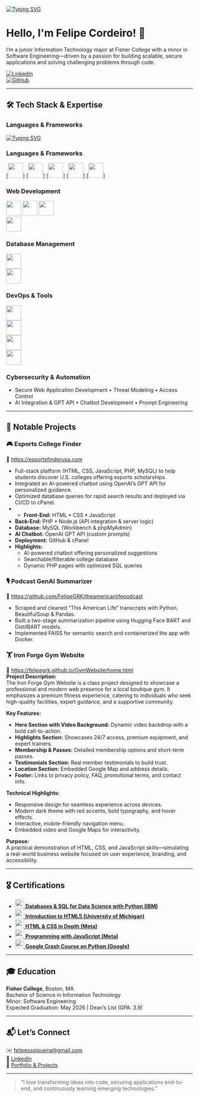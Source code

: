 [![Typing SVG](https://readme-typing-svg.demolab.com?font=Fira+Code&pause=1000&color=62F724&width=435&lines=Aspiring+Software+Engineer)](https://git.io/typing-svg)

# Hello, I'm Felipe Cordeiro! 🚀

I’m a junior Information Technology major at Fisher College with a minor in Software Engineering—driven by a passion for building scalable, secure applications and solving challenging problems through code.

[![LinkedIn](https://img.shields.io/badge/LinkedIn-%230077B5.svg?&style=flat-square&logo=linkedin&logoColor=white)](https://www.linkedin.com/in/felipe-siqueira-0bbb6a169/)  
[![GitHub](https://img.shields.io/badge/GitHub-%23121011.svg?&style=flat-square&logo=github&logoColor=white)](https://github.com/FelipeGRK)

---

## 🛠 Tech Stack & Expertise

### **Languages & Frameworks** 
[![Typing SVG](https://readme-typing-svg.demolab.com?font=Fira+Code&pause=1000&color=F70CF6&width=435&lines=Python%2CJavaScript%2C+C%23%2C+Node.js%2C+HTML%2C+SQL%2C+PHP)](https://git.io/typing-svg)

### **Languages & Frameworks**  
[<img src="https://upload.wikimedia.org/wikipedia/commons/c/c3/Python-logo-notext.svg" height="40">]
[<img src="https://upload.wikimedia.org/wikipedia/commons/9/99/Unofficial_JavaScript_logo_2.svg" height="40">]
[<img src="https://upload.wikimedia.org/wikipedia/commons/d/d9/Node.js_logo.svg" height="40">]
[<img src="https://upload.wikimedia.org/wikipedia/commons/2/27/PHP-logo.svg" height="40">]
[<img src="https://en.wikipedia.org/wiki/File:C_Sharp_Logo_2023.svg" height="40">]

### **Web Development**  
[<img src="https://upload.wikimedia.org/wikipedia/commons/6/61/HTML5_logo_and_wordmark.svg" height="40">](https://developer.mozilla.org/en-US/docs/Web/HTML) 
[<img src="https://upload.wikimedia.org/wikipedia/commons/b/b7/CSS3_logo_and_wordmark.svg" height="40">](https://developer.mozilla.org/en-US/docs/Web/CSS) 
[<img src="https://upload.wikimedia.org/wikipedia/commons/4/4c/Typescript_logo_2020.svg" height="40">](https://www.typescriptlang.org/)  
[<img src="https://upload.wikimedia.org/wikipedia/commons/6/61/Ajax_logo.svg" height="40">](https://developer.mozilla.org/en-US/docs/Web/Guide/AJAX)  

### **Database Management**  
[<img src="https://upload.wikimedia.org/wikipedia/en/d/dd/MySQL_logo.svg" height="40">](https://www.mysql.com/)  
[<img src="https://upload.wikimedia.org/wikipedia/commons/6/6a/Phpmyadmin_logo_2021.svg" height="40">](https://www.phpmyadmin.net/)  

### **DevOps & Tools**  
[<img src="https://upload.wikimedia.org/wikipedia/commons/9/91/GitHub-Mark.svg" height="40">](https://github.com/)  
[<img src="https://upload.wikimedia.org/wikipedia/commons/3/3a/Docker_logo.svg" height="40">](https://www.docker.com/)  
[<img src="https://upload.wikimedia.org/wikipedia/commons/8/87/Sql_data_base_with_logo.png" height="40">](https://www.sql.org/)  
[<img src="https://upload.wikimedia.org/wikipedia/commons/7/73/Visual_Studio_Code_1.35_icon.svg" height="40">](https://code.visualstudio.com/)  


### **Cybersecurity & Automation**  
- Secure Web Application Development • Threat Modeling • Access Control  
- AI Integration & GPT API • Chatbot Development • Prompt Engineering  
---

## 🚀 Notable Projects

### 🎮 Esports College Finder
🔗 https://esportsfinderusa.com  
- Full-stack platform (HTML, CSS, JavaScript, PHP, MySQL) to help students discover U.S. colleges offering esports scholarships.  
- Integrated an AI-powered chatbot using OpenAI’s GPT API for personalized guidance.  
- Optimized database queries for rapid search results and deployed via CI/CD to cPanel.
- - **Front-End:** HTML • CSS • JavaScript  
- **Back-End:** PHP • Node.js (API integration & server logic)  
- **Database:** MySQL (Workbench & phpMyAdmin)  
- **AI Chatbot:** OpenAI GPT API (custom prompts)  
- **Deployment:** GitHub & cPanel  
- **Highlights:**  
  - AI-powered chatbot offering personalized suggestions  
  - Searchable/filterable college database  
  - Dynamic PHP pages with optimized SQL queries 

### 🎙️ Podcast GenAI Summarizer
🔗 https://github.com/FelipeGRK/theamericanlifepodcast  
- Scraped and cleaned “This American Life” transcripts with Python, BeautifulSoup & Pandas.  
- Built a two-stage summarization pipeline using Hugging Face BART and DistilBART models.  
- Implemented FAISS for semantic search and containerized the app with Docker.

### 🏋️ Iron Forge Gym Website
🔗 https://felipegrk.github.io/GymWebsite/home.html  
**Project Description:**  
The Iron Forge Gym Website is a class project designed to showcase a professional and modern web presence for a local boutique gym. It emphasizes a premium fitness experience, catering to individuals who seek high-quality facilities, expert guidance, and a supportive community.  

**Key Features:**  
- **Hero Section with Video Background:** Dynamic video backdrop with a bold call-to-action.  
- **Highlights Section:** Showcases 24/7 access, premium equipment, and expert trainers.  
- **Membership & Passes:** Detailed membership options and short-term passes.  
- **Testimonials Section:** Real member testimonials to build trust.  
- **Location Section:** Embedded Google Map and address details.  
- **Footer:** Links to privacy policy, FAQ, promotional terms, and contact info.

**Technical Highlights:**  
- Responsive design for seamless experience across devices.  
- Modern dark theme with red accents, bold typography, and hover effects.  
- Interactive, mobile-friendly navigation menu.  
- Embedded video and Google Maps for interactivity.

**Purpose:**  
A practical demonstration of HTML, CSS, and JavaScript skills—simulating a real-world business website focused on user experience, branding, and accessibility.

---

## 🎖 Certifications

- [<img src="https://upload.wikimedia.org/wikipedia/commons/5/51/IBM_logo.svg" height="24"> **Databases & SQL for Data Science with Python (IBM)**](https://www.coursera.org/account/accomplishments/verify/DFMPM5NYEM0S)  
- [<img src="https://upload.wikimedia.org/wikipedia/commons/8/87/University_of_Michigan_logo.svg" height="24"> **Introduction to HTML5 (University of Michigan)**](https://www.coursera.org/account/accomplishments/certificate/S2OPNFA1JCNU)  
- [<img src="https://upload.wikimedia.org/wikipedia/commons/0/05/Meta_Platforms_Inc._logo.svg" height="24"> **HTML & CSS in Depth (Meta)**](https://www.coursera.org/account/accomplishments/verify/01WW0TTVEK35)  
- [<img src="https://upload.wikimedia.org/wikipedia/commons/0/05/Meta_Platforms_Inc._logo.svg" height="24"> **Programming with JavaScript (Meta)**](https://www.coursera.org/account/accomplishments/verify/GBPMZR9901NI)  
- [<img src="https://upload.wikimedia.org/wikipedia/commons/2/2f/Google_2015_logo.svg" height="24"> **Google Crash Course on Python (Google)**](https://www.coursera.org/account/accomplishments/verify/AMBNN3KLZL4V)  

---

## 🎓 Education

**Fisher College**, Boston, MA  
Bachelor of Science in Information Technology  
Minor: Software Engineering  
Expected Graduation: May 2026 | Dean’s List (GPA: 3.9)

---


## 📬 Let’s Connect

✉️ felipesssiqueira@gmail.com  
🔗 [LinkedIn](https://www.linkedin.com/in/felipe-siqueira-0bbb6a169/)  
🔗 [Portfolio & Projects](https://esportsfinderusa.com)  

---

> “I love transforming ideas into code, securing applications end-to-end, and continuously learning emerging technologies.”  
